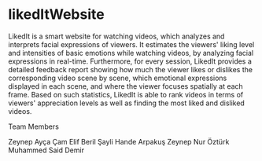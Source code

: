 # likedItWebsite
LikedIt is a smart website for watching videos, which analyzes and interprets facial expressions of viewers. It estimates the viewers' liking level and intensities of basic emotions while watching videos, by analyzing facial expressions in real-time. Furthermore, for every session, LikedIt provides a detailed feedback report showing how much the viewer likes or dislikes the corresponding video scene by scene, which emotional expressions displayed in each scene, and where the viewer focuses spatially at each frame. Based on such statistics, LikedIt is able to rank videos in terms of viewers' appreciation levels as well as finding the most liked and disliked videos.

Team Members

Zeynep Ayça Çam
Elif Beril Şayli
Hande Arpakuş
Zeynep Nur Öztürk
Muhammed Said Demir
